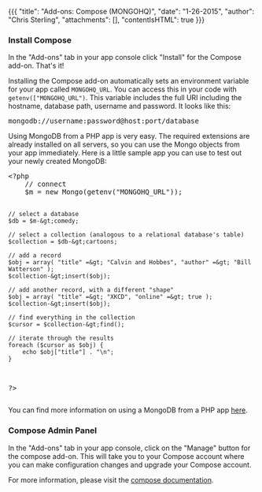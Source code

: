 {{{
  "title": "Add-ons: Compose (MONGOHQ)",
  "date": "1-26-2015",
  "author": "Chris Sterling",
  "attachments": [],
  "contentIsHTML": true
}}}

<h3>Install Compose</h3>
<p>In the "Add-ons" tab in your app console click "Install" for the Compose add-on. That's it!</p>
<p>Installing the Compose add-on automatically sets an environment variable for your app called <code>MONGOHQ_URL</code>. You can access this in your code with <code>getenv(["MONGOHQ_URL")</code>. This variable includes the full URI including the hostname, database path, username and password. It looks like this:</p>
<pre>mongodb://username:password@host:port/database
</pre>
<p>Using MongoDB from a PHP app is very easy. The required extensions are already installed on all servers, so you can use the Mongo objects from your app immediately. Here is a little sample app you can use to test out your newly created MongoDB:</p>
<pre>&lt;?php
    // connect
    $m = new Mongo(getenv("MONGOHQ_URL"));

    // select a database
    $db = $m-&gt;comedy;

    // select a collection (analogous to a relational database's table)
    $collection = $db-&gt;cartoons;

    // add a record
    $obj = array( "title" =&gt; "Calvin and Hobbes", "author" =&gt; "Bill Watterson" );
    $collection-&gt;insert($obj);

    // add another record, with a different "shape"
    $obj = array( "title" =&gt; "XKCD", "online" =&gt; true );
    $collection-&gt;insert($obj);

    // find everything in the collection
    $cursor = $collection-&gt;find();

    // iterate through the results
    foreach ($cursor as $obj) {
        echo $obj["title"] . "\n";
    }
?&gt;
</pre>
<p>You can find more information on using a MongoDB from a PHP app <a href="http://php.net/manual/en/class.mongodb.php" target="_blank">here</a>.</p>
<h3>Compose Admin Panel</h3>
<p>In the "Add-ons" tab in your app console, click on the "Manage" button for the compose add-on. This will take you to your Compose account where you can make configuration changes and upgrade your Compose account.</p>
<p>For more information, please visit the <a href="https://docs.compose.io/getting-started/compose.html" target="_blank">compose documentation</a>.</p>
